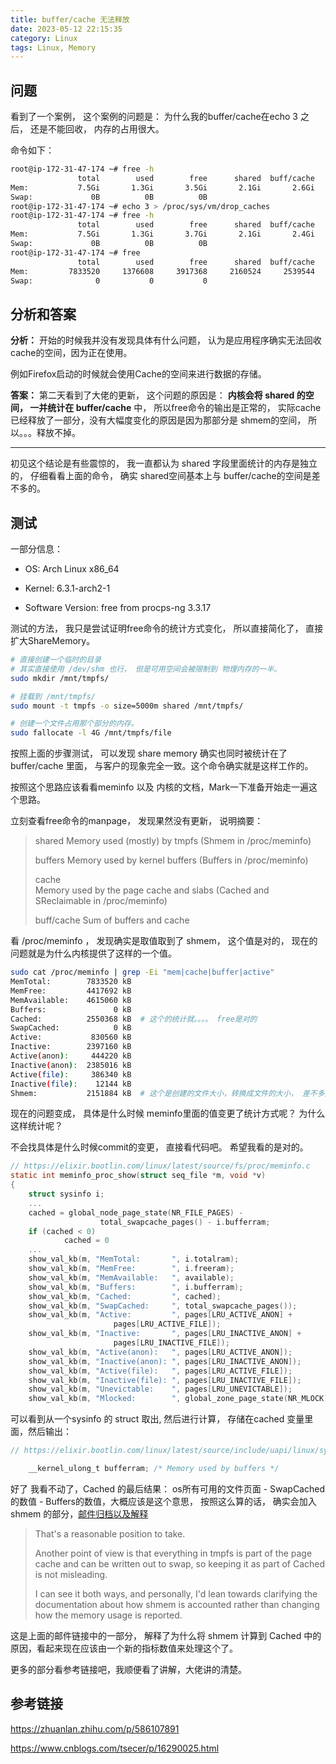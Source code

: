 ```yaml
---
title: buffer/cache 无法释放
date: 2023-05-12 22:15:35
category: Linux
tags: Linux, Memory
---
```


## 问题

看到了一个案例， 这个案例的问题是： 为什么我的buffer/cache在echo 3 之后， 还是不能回收， 内存的占用很大。

命令如下： 

```bash	
root@ip-172-31-47-174 ~# free -h
               total        used        free      shared  buff/cache   available
Mem:           7.5Gi       1.3Gi       3.5Gi       2.1Gi       2.6Gi       3.8Gi
Swap:             0B          0B          0B
root@ip-172-31-47-174 ~# echo 3 > /proc/sys/vm/drop_caches
root@ip-172-31-47-174 ~# free -h
               total        used        free      shared  buff/cache   available
Mem:           7.5Gi       1.3Gi       3.7Gi       2.1Gi       2.4Gi       3.9Gi
Swap:             0B          0B          0B
root@ip-172-31-47-174 ~# free
               total        used        free      shared  buff/cache   available
Mem:         7833520     1376608     3917368     2160524     2539544     4059944
Swap:              0           0           0
```

## 分析和答案

**分析：** 开始的时候我并没有发现具体有什么问题， 认为是应用程序确实无法回收cache的空间，因为正在使用。

例如Firefox启动的时候就会使用Cache的空间来进行数据的存储。  

**答案：** 第二天看到了大佬的更新， 这个问题的原因是： **内核会将 shared 的空间， 一并统计在 buffer/cache** 中， 所以free命令的输出是正常的， 实际cache已经释放了一部分，没有大幅度变化的原因是因为那部分是 shmem的空间， 所以。。。释放不掉。  

---

初见这个结论是有些震惊的， 我一直都认为 shared 字段里面统计的内存是独立的， 仔细看看上面的命令， 确实 shared空间基本上与 buffer/cache的空间是差不多的。  

## 测试

一部分信息：   

- OS: Arch Linux x86_64  

- Kernel: 6.3.1-arch2-1  

* Software Version: free from procps-ng 3.3.17  

测试的方法， 我只是尝试证明free命令的统计方式变化， 所以直接简化了， 直接扩大ShareMemory。  

```bash
# 直接创建一个临时的目录
# 其实直接使用 /dev/shm 也行， 但是可用空间会被限制到 物理内存的一半。
sudo mkdir /mnt/tmpfs/ 

# 挂载到 /mnt/tmpfs/
sudo mount -t tmpfs -o size=5000m shared /mnt/tmpfs/

# 创建一个文件占用那个部分的内存。
sudo fallocate -l 4G /mnt/tmpfs/file
```

按照上面的步骤测试， 可以发现 share memory 确实也同时被统计在了 buffer/cache 里面， 与客户的现象完全一致。这个命令确实就是这样工作的。  

按照这个思路应该看看meminfo 以及 内核的文档，Mark一下准备开始走一遍这个思路。   

立刻查看free命令的manpage， 发现果然没有更新， 说明摘要： 

>shared 
>Memory used (mostly) by tmpfs (Shmem in /proc/meminfo)
>
>buffers
>Memory used by kernel buffers (Buffers in /proc/meminfo)
>
>cache  
>Memory  used  by  the  page  cache  and  slabs  (Cached  and SReclaimable in /proc/meminfo)
>
>buff/cache
>Sum of buffers and cache

看 /proc/meminfo ， 发现确实是取值取到了 shmem， 这个值是对的， 现在的问题就是为什么内核提供了这样的一个值。

```bash
sudo cat /proc/meminfo | grep -Ei "mem|cache|buffer|active"
MemTotal:        7833520 kB
MemFree:         4417692 kB
MemAvailable:    4615060 kB
Buffers:               0 kB
Cached:          2550368 kB  # 这个的统计就。。。。 free是对的
SwapCached:            0 kB
Active:           830560 kB
Inactive:        2397160 kB
Active(anon):     444220 kB
Inactive(anon):  2385016 kB
Active(file):     386340 kB
Inactive(file):    12144 kB
Shmem:           2151884 kB  # 这个是创建的文件大小，转换成文件的大小， 差不多是 2G 左右。
```

现在的问题变成， 具体是什么时候 meminfo里面的值变更了统计方式呢？ 为什么这样统计呢？ 

不会找具体是什么时候commit的变更， 直接看代码吧。 希望我看的是对的。 

```c
// https://elixir.bootlin.com/linux/latest/source/fs/proc/meminfo.c
static int meminfo_proc_show(struct seq_file *m, void *v)
{
	struct sysinfo i;
    ...
	cached = global_node_page_state(NR_FILE_PAGES) -
			        total_swapcache_pages() - i.bufferram;
	if (cached < 0)
		    cached = 0
    ...
    show_val_kb(m, "MemTotal:       ", i.totalram);
	show_val_kb(m, "MemFree:        ", i.freeram);
	show_val_kb(m, "MemAvailable:   ", available);
	show_val_kb(m, "Buffers:        ", i.bufferram);
	show_val_kb(m, "Cached:         ", cached); 
	show_val_kb(m, "SwapCached:     ", total_swapcache_pages());
	show_val_kb(m, "Active:         ", pages[LRU_ACTIVE_ANON] +
					   pages[LRU_ACTIVE_FILE]);
	show_val_kb(m, "Inactive:       ", pages[LRU_INACTIVE_ANON] +
					   pages[LRU_INACTIVE_FILE]);
	show_val_kb(m, "Active(anon):   ", pages[LRU_ACTIVE_ANON]);
	show_val_kb(m, "Inactive(anon): ", pages[LRU_INACTIVE_ANON]);
	show_val_kb(m, "Active(file):   ", pages[LRU_ACTIVE_FILE]);
	show_val_kb(m, "Inactive(file): ", pages[LRU_INACTIVE_FILE]);
	show_val_kb(m, "Unevictable:    ", pages[LRU_UNEVICTABLE]);
	show_val_kb(m, "Mlocked:        ", global_zone_page_state(NR_MLOCK));

```

可以看到从一个sysinfo 的 struct 取出, 然后进行计算， 存储在cached 变量里面，然后输出： 

```c++
// https://elixir.bootlin.com/linux/latest/source/include/uapi/linux/sysinfo.h#L14

	__kernel_ulong_t bufferram;	/* Memory used by buffers */
```

好了 我看不动了，Cached 的最后结果： os所有可用的文件页面 - SwapCached的数值 - Buffers的数值，大概应该是这个意思， 按照这么算的话， 确实会加入 shmem 的部分，[邮件归档以及解释](https://lore.kernel.org/all/YS0Eq+tNe4Pr7O0X@casper.infradead.org/T/)

> That's a reasonable position to take.
>
> Another point of view is that everything in tmpfs is part of the page cache and can be written out to swap, so keeping it as part of Cached is not misleading.
>
> I can see it both ways, and personally, I'd lean towards clarifying
> the documentation about how shmem is accounted rather than changing how the memory usage is reported.

这是上面的邮件链接中的一部分， 解释了为什么将 shmem 计算到 Cached 中的原因，看起来现在应该由一个新的指标数值来处理这个了。

更多的部分看参考链接吧，我顺便看了讲解，大佬讲的清楚。

## 参考链接

https://zhuanlan.zhihu.com/p/586107891

https://www.cnblogs.com/tsecer/p/16290025.html

